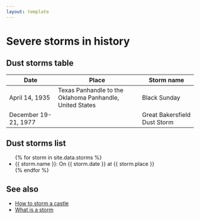 ```yaml
---
layout: template
---
```


# Severe storms in history

## Dust storms table

| Date | Place | Storm name |
| --- | --- | --- |
|April 14, 1935|Texas Panhandle to the Oklahoma Panhandle, United States| Black Sunday|
|December 19-21, 1977||Great Bakersfield Dust Storm|

## Dust storms list

<ul>
{% for storm in site.data.storms %}
   <li>
   {{ storm.name }}: On {{ storm.date }} at {{ storm.place }}
   </li>
{% endfor %}
</ul>

## See also

-  [How to storm a castle](storm_task.md)
-  [What is a storm](storm_concept.md)
